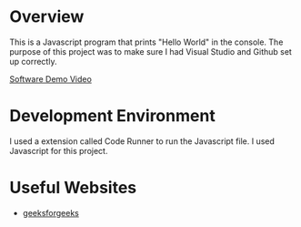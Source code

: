 # Overview

This is a Javascript program that prints "Hello World" in the console. The purpose of this project was to make sure I had Visual Studio and Github set up correctly.

[Software Demo Video](http://youtube.link.goes.here)

# Development Environment

I used a extension called Code Runner to run the Javascript file. I used Javascript for this project.

# Useful Websites

* [geeksforgeeks](https://www.geeksforgeeks.org/how-to-run-javascript-in-visual-studio/)

